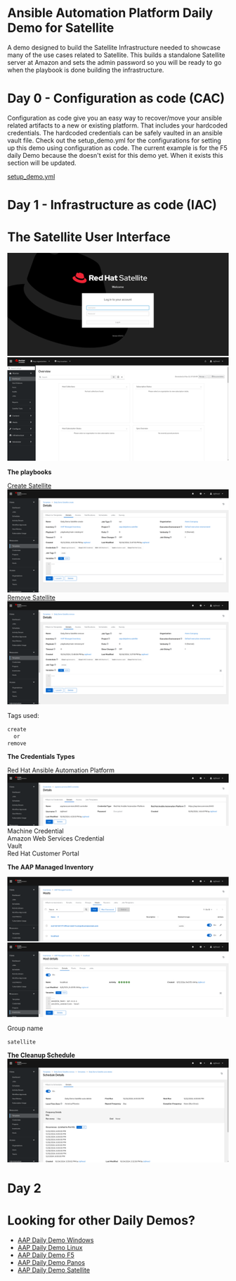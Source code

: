Ansible Automation Platform Daily Demo for Satellite
=========
A demo designed to build the Satellite Infrastructure needed to showcase many of the use cases related to Satellite.  This builds a standalone Satellite server at Amazon and sets the admin password so you will be ready to go when the playbook is done building the infrastructure.

Day 0 - Configuration as code (CAC)
=========
Configuration as code give you an easy way to recover/move your ansible related artifacts to a new or existing platform.  That includes your hardcoded credentials.  The hardcoded credentials can be safely vaulted in an ansible vault file.  Check out the setup_demo.yml for the configurations for setting up this demo using configuration as code.  The current example is for the F5 daily Demo because the doesn't exist for this demo yet.  When it exists this section will be updated.

[setup_demo.yml](https://github.com/ericcames/aap.dailydemo.F5/blob/main/playbooks/setup_demo.yml "setup_demo.yml")<br>

Day 1 - Infrastructure as code (IAC)
=========

# The Satellite User Interface

![alt text](https://github.com/ericcames/aap.dailydemo.satellite/blob/main/images/satuipre.png "Pre Login")
![alt text](https://github.com/ericcames/aap.dailydemo.satellite/blob/main/images/satuipost.png "Post Login")

**The playbooks**

[Create Satellite](https://github.com/ericcames/aap.dailydemo.satellite/blob/main/playbooks/main-create.yml "main-create.yml")<br>
![alt text](https://github.com/ericcames/aap.dailydemo.satellite/blob/main/images/satjobcreate.png "Create")<br>
[Remove Satellite](https://github.com/ericcames/aap.dailydemo.satellite/blob/main/playbooks/main-remove.yml "main-remove.yml")<br>
![alt text](https://github.com/ericcames/aap.dailydemo.satellite/blob/main/images/satjobremove.png "Remove")<br>

Tags used:
```
create
  or
remove
```

**The Credentials Types**

Red Hat Ansible Automation Platform<br>
![alt text](https://github.com/ericcames/aap.dailydemo.satellite/blob/main/images/satrhapcred.png "")<br>
Machine Credential<br>
Amazon Web Services Credential<br>
Vault<br>
Red Hat Customer Portal<br>

**The AAP Managed Inventory**

![alt text](https://github.com/ericcames/aap.dailydemo.satellite/blob/main/images/satinventory.png "AAP Managed Inventory")<br>
![alt text](https://github.com/ericcames/aap.dailydemo.satellite/blob/main/images/satlocalhost.png "localhost")<br>

Group name
```
satellite
```

**The Cleanup Schedule**
![alt text](https://github.com/ericcames/aap.dailydemo.satellite/blob/main/images/satcleanup.png "Satellite Daily Demo Cleanup")<br>

Day 2
=========

Looking for other Daily Demos?
=========

- [AAP Daily Demo Windows](https://github.com/ericcames/aap.dailydemo.windows "AAP Daily Demo Windows")
- [AAP Daily Demo Linux](https://github.com/ericcames/aap.dailydemo.linux "AAP Daily Demo Linux")
- [AAP Daily Demo F5](https://github.com/ericcames/aap.dailydemo.F5 "AAP Daily Demo F5")
- [AAP Daily Demo Panos](https://github.com/ericcames/aap.dailydemo.Panos "AAP Daily Demo Panos")
- [AAP Daily Demo Satellite](https://github.com/ericcames/aap.dailydemo.satellite "AAP Daily Demo Satellite")
